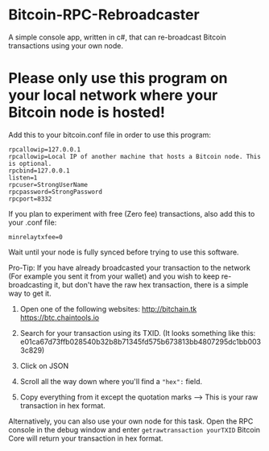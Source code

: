# Bitcoin-RPC-Rebroadcaster
A simple console app, written in c#, that can re-broadcast Bitcoin transactions using your own node.


# Please only use this program on your local network where your Bitcoin node is hosted! 
Add this to your bitcoin.conf file in order to use this program:
```server=1
rpcallowip=127.0.0.1
rpcallowip=Local IP of another machine that hosts a Bitcoin node. This is optional.
rpcbind=127.0.0.1
listen=1
rpcuser=StrongUserName
rpcpassword=StrongPassword
rpcport=8332
```
If you plan to experiment with free (Zero fee) transactions, also add this to your .conf file:
```
minrelaytxfee=0
```
Wait until your node is fully synced before trying to use this software.

Pro-Tip: If you have already broadcasted your transaction to the network (For example you sent it from your wallet) and you wish to keep re-broadcasting it, but don't have the raw hex transaction, there is a simple way to get it. 
1) Open one of the following websites:
http://bitchain.tk
https://btc.chaintools.io

2) Search for your transaction using its TXID. (It looks something like this: e01ca67d73ffb028540b32b8b71345fd575b673813bb4807295dc1bb0033c829)

3) Click on JSON

4) Scroll all the way down where you'll find a `"hex":` field.

5) Copy everything from it except the quotation marks --> This is your raw transaction in hex format.

Alternatively, you can also use your own node for this task. Open the RPC console in the debug window and enter `getrawtransaction yourTXID` 
Bitcoin Core will return your transaction in hex format.
